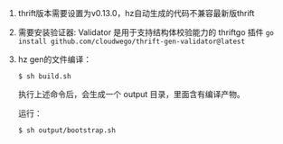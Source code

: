 1. thrift版本需要设置为v0.13.0，hz自动生成的代码不兼容最新版thrift
2. 需要安装验证器: Validator 是用于支持结构体校验能力的 thriftgo 插件 `go install github.com/cloudwego/thrift-gen-validator@latest`
3. hz gen的文件编译：
    ```
    $ sh build.sh
    ```
    执行上述命令后，会生成一个 output 目录，里面含有编译产物。

    运行：
    ```
    $ sh output/bootstrap.sh
    ```